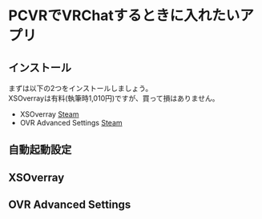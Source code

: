 # PCVRでVRChatするときに入れたいアプリ

## インストール
まずは以下の2つをインストールしましょう。  
XSOverrayは有料(執筆時1,010円)ですが、買って損はありません。

- XSOverray
[Steam](https://store.steampowered.com/app/1173510/XSOverlay/?l=japanese)
- OVR Advanced Settings
  [Steam](https://store.steampowered.com/app/1009850/OVR_Advanced_Settings/?l=japanese)


## 自動起動設定
  
## XSOverray

## OVR Advanced Settings

  